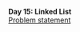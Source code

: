 <b>Day 15: Linked List </b>
<br>
<a href ="https://www.hackerrank.com/challenges/30-linked-list/problem">Problem statement</a>
